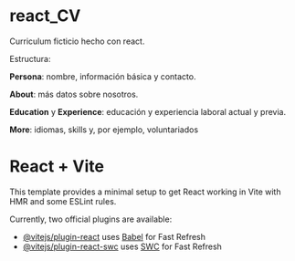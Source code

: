# react_CV
Curriculum ficticio hecho con react.

Estructura: 

**Persona**: nombre, información básica y contacto.

**About**: más datos sobre nosotros.

**Education** y **Experience**: educación y experiencia laboral actual y previa.

**More**: idiomas, skills y, por ejemplo, voluntariados


# React + Vite

This template provides a minimal setup to get React working in Vite with HMR and some ESLint rules.

Currently, two official plugins are available:

- [@vitejs/plugin-react](https://github.com/vitejs/vite-plugin-react/blob/main/packages/plugin-react/README.md) uses [Babel](https://babeljs.io/) for Fast Refresh
- [@vitejs/plugin-react-swc](https://github.com/vitejs/vite-plugin-react-swc) uses [SWC](https://swc.rs/) for Fast Refresh
